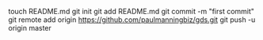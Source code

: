 touch README.md
git init
git add README.md
git commit -m "first commit"
git remote add origin https://github.com/paulmanningbiz/gds.git
git push -u origin master